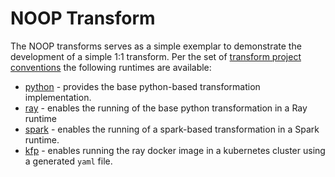 # NOOP Transform 
The NOOP transforms serves as a simple exemplar to demonstrate the development
of a simple 1:1 transform.  Per the set of 
[transform project conventions](../../README.md#transform-project-conventions)
the following runtimes are available:

* [python](python/README.md) - provides the base python-based transformation 
implementation.
* [ray](ray/README.md) - enables the running of the base python transformation
in a Ray runtime
* [spark](spark/README.md) - enables the running of a spark-based transformation
in a Spark runtime. 
* [kfp](kfp_ray/README.md) - enables running the ray docker image 
in a kubernetes cluster using a generated `yaml` file.
